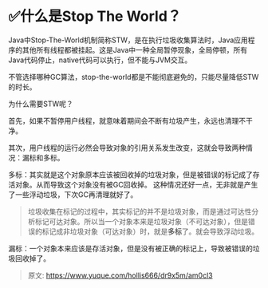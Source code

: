 # ✅什么是Stop The World？


Java中Stop-The-World机制简称STW，是在执行垃圾收集算法时，Java应用程序的其他所有线程都被挂起。这是Java中一种全局暂停现象，全局停顿，所有Java代码停止，native代码可以执行，但不能与JVM交互。

不管选择哪种GC算法，stop-the-world都是不能彻底避免的，只能尽量降低STW的时长。

为什么需要STW呢？

首先，如果不暂停用户线程，就意味着期间会不断有垃圾产生，永远也清理不干净。

其次，用户线程的运行必然会导致对象的引用关系发生改变，这就会导致两种情况：漏标和多标。

多标：其实就是这个对象原本应该被回收掉的垃圾对象，但是被错误的标记成了存活对象。从而导致这个对象没有被GC回收掉。 这种情况还好一点，无非就是产生了一些浮动垃圾，下次GC再清理就好了。

> 垃圾收集在标记的过程中，其实标记的并不是垃圾对象，而是通过可达性分析标记可达对象。所以当一个对象本来是垃圾对象（不可达对象），但是错误的标记成非垃圾对象（可达对象）时，就是**多标**了。就会导致浮动垃圾。


漏标：一个对象本来应该是存活对象，但是没有被正确的标记上，导致被错误的垃圾回收掉了。


> 原文: <https://www.yuque.com/hollis666/dr9x5m/am0cl3>